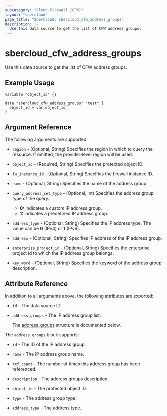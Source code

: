 ```yaml
---
subcategory: "Cloud Firewall (CFW)"
layout: "sbercloud"
page_title: "SberCloud: sbercloud_cfw_address_groups"
description: |-
  Use this data source to get the list of CFW address groups.
---
```


# sbercloud_cfw_address_groups

Use this data source to get the list of CFW address groups.

## Example Usage

```hcl
variable "object_id" {}

data "sbercloud_cfw_address_groups" "test" {
  object_id = var.object_id
}
```

## Argument Reference

The following arguments are supported:

* `region` - (Optional, String) Specifies the region in which to query the resource.
  If omitted, the provider-level region will be used.

* `object_id` - (Required, String) Specifies the protected object ID.

* `fw_instance_id` - (Optional, String) Specifies the firewall instance ID.

* `name` - (Optional, String) Specifies the name of the address group.

* `query_address_set_type` - (Optional, Int) Specifies the address group type of the query.
   + **0:** indicates a custom IP address group.
   + **1:** indicates a predefined IP address group.

* `address_type` - (Optional, String) Specifies the IP address type.
  The value can be **0** (IPv4) or **1** (IPv6).

* `address` - (Optional, String) Specifies IP address of the IP address group.

* `enterprise_project_id` - (Optional, String) Specifies the enterprise project id to which the IP address group belongs.

* `key_word` - (Optional, String) Specifies the keyword of the address group description.

## Attribute Reference

In addition to all arguments above, the following attributes are exported:

* `id` - The data source ID.

* `address_groups` - The IP address group list.

  The [address_groups](#data_address_groups_struct) structure is documented below.

<a name="data_address_groups_struct"></a>
The `address_groups` block supports:

* `id` - The ID of the IP address group.

* `name` - The IP address group name.

* `ref_count` - The number of times this address group has been referenced.

* `description` - The address groups description.

* `object_id` - The protected object ID.

* `type` - The address group type.

* `address_type` - The address type.
